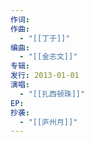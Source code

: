 ```yaml
---
作词: 
作曲:
  - "[[丁于]]"
编曲:
  - "[[金志文]]"
专辑: 
发行: 2013-01-01
演唱:
  - "[[扎西顿珠]]"
EP: 
抄袭:
  - "[[庐州月]]"
---
```

